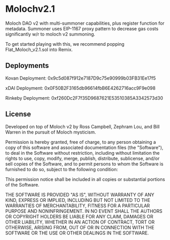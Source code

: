 # Molochv2.1
Moloch DAO v2 with multi-summoner capabilities, plus register function for metadata. Summoner uses EIP-1167 proxy pattern to decrease gas costs significantly w/r to moloch v2 summoning.

To get started playing with this, we recommend popping Flat_Moloch_v2.1.sol into Remix. 

## Deployments

Kovan Deployment: 0x9c5d087f912e7187D9c75e90999b03FB31Ee17f5

xDAI Deployment: 0x0F50B2F3165db96614fbB6E4262716acc9F9e098

Rinkeby Deployment: 0xf260Dc2F7f35D9687621E53510385A3342573d30

## License

Developed on top of Moloch v2 by Ross Campbell, Zephram Lou, and Bill Warren in the pursuit of Moloch mysticism. 

Permission is hereby granted, free of charge, to any person obtaining
a copy of this software and associated documentation files (the
"Software"), to deal in the Software without restriction, including
without limitation the rights to use, copy, modify, merge, publish,
distribute, sublicense, and/or sell copies of the Software, and to
permit persons to whom the Software is furnished to do so, subject to
the following condition:

This permission notice shall be included in all copies or substantial portions of the Software.


THE SOFTWARE IS PROVIDED "AS IS", WITHOUT WARRANTY OF ANY KIND, EXPRESS
OR IMPLIED, INCLUDING BUT NOT LIMITED TO THE WARRANTIES OF
MERCHANTABILITY, FITNESS FOR A PARTICULAR PURPOSE AND NONINFRINGEMENT.
IN NO EVENT SHALL THE AUTHORS OR COPYRIGHT HOLDERS BE LIABLE FOR ANY
CLAIM, DAMAGES OR OTHER LIABILITY, WHETHER IN AN ACTION OF CONTRACT,
TORT OR OTHERWISE, ARISING FROM, OUT OF OR IN CONNECTION WITH THE
SOFTWARE OR THE USE OR OTHER DEALINGS IN THE SOFTWARE.

